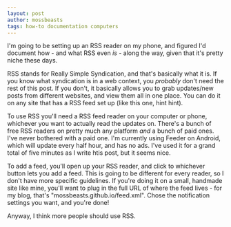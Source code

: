 ```yaml
---
layout: post
author: mossbeasts
tags: how-to documentation computers
---
```

I'm going to be setting up an RSS reader on my phone, and figured I'd document how - and what RSS even *is* - along the way, given that it's pretty niche these days.

RSS stands for Really Simple Syndication, and that's basically what it is. If you know what syndication is in a web context, you *probably* don't need the rest of this post. If you don't, it basically allows you to grab updates/new posts from different websites, and view them all in one place. You can do it on any site that has a RSS feed set up (like this one, hint hint).

To use RSS you'll need a RSS feed reader on your computer or phone, whichever you want to actually read the updates on. There's a bunch of free RSS readers on pretty much any platform *and* a bunch of paid ones. I've never bothered with a paid one. I'm currently using Feeder on Android, which will update every half hour, and has no ads. I've used it for a grand total of five minutes as I write htis post, but it seems nice.

To add a feed, you'll open up your RSS reader, and click to whichever button lets you add a feed. This is going to be different for every reader, so I don't have more specific guidelines. If you're doing it on a small, handmade site like mine, you'll want to plug in the full URL of where the feed lives - for my blog, that's "mossbeasts.github.io/feed.xml". Chose the notification settings you want, and you're done!

Anyway, I think more people should use RSS.
